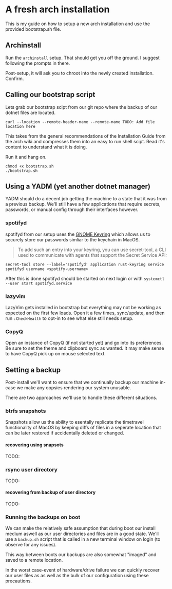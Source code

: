 # A fresh arch installation

This is my guide on how to setup a new arch installation and use the provided bootstrap.sh file.

## Archinstall

Run the `archinstall` setup. That should get you off the ground. I suggest following the prompts in there.

Post-setup, it will ask you to chroot into the newly created installation. Confirm.

## Calling our bootstrap script

Lets grab our bootstrap scipt from our git repo where the backup of our dotnet files are located.

```
curl --location --remote-header-name --remote-name TODO: Add file location here
```

This takes from the general recommendations of the Installation Guide from the arch wiki and compresses
them into an easy to run shell scipt. Read it's content to understand what it is doing.

Run it and hang on.

```
chmod +x bootstrap.sh
./bootstrap.sh
```

## Using a YADM (yet another dotnet manager)

YADM should do a decent job getting the machine to a state that it was from a previous backup.
We'll still have a few applications that require secrets, passwords, or manual config through their interfaces
however.

### spotifyd

spotifyd from our setup uses the [GNOME Keyring](https://wiki.archlinux.org/title/GNOME/Keyring) which allows us to securely store our passwords
simliar to the keychain in MacOS.

> To add such an entry into your keyring, you can use secret-tool, a CLI used to communicate with agents that support the Secret Service API:

```
secret-tool store --label='spotifyd' application rust-keyring service spotifyd username <spotify-username>
```

After this is done spotifyd should be started on next login or with `systemctl --user start spotifyd.service`

### lazyvim

LazyVim gets installed in bootstrap but everything may not be working as expected on the first few loads.
Open it a few times, sync/update, and then run `:CheckHealth` to opt-in to see what else still needs setup.

### CopyQ

Open an instance of CopyQ (if not started yet) and go into its preferences.
Be sure to set the theme and clipboard sync as wanted. It may make sense to have CopyQ pick up on mouse selected text.

## Setting a backup

Post-install we'll want to ensure that we continually backup our machine in-case we make any oopsies
rendering our system unusable.


There are two approaches we'll use to handle these different situations.

### btrfs snapshots

Snapshots allow us the ability to esentally replicate the timetravel functionality of MacOS by keeping
diffs of files in a seperate location that can be later restored if accidentally deleted or changed.

#### recovering using snapsots

TODO:

### rsync user directory

TODO:

#### recovering from backup of user directory

TODO:

### Running the backups on boot

We can make the relatively safe assumption that during boot our install medium aswell as our
user directories and files are in a good state. We'll use a `backup.sh` script that is called
in a new terminal window on login (to observe for any issues).

This way between boots our backups are also somewhat "imaged" and saved to a remote location.

In the worst case-event of hardware/drive failure we can quickly recover our user files as
as well as the bulk of our configuration using these precautions.
